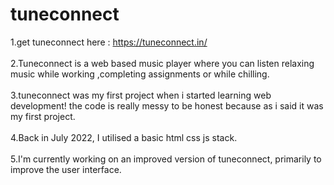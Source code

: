 # tuneconnect
1.get tuneconnect here : https://tuneconnect.in/ <br> <br> 
2.Tuneconnect is a web based music player where you can listen relaxing music while working ,completing assignments or while chilling.<br><br>
3.tuneconnect was my first project when i started learning web development!
the code is really messy to be honest because as i said it was my first project.<br><br>
4.Back in July 2022, I utilised a basic html css js stack.<br><br>
5.I'm currently working on an improved version of tuneconnect, primarily to improve the user interface.



